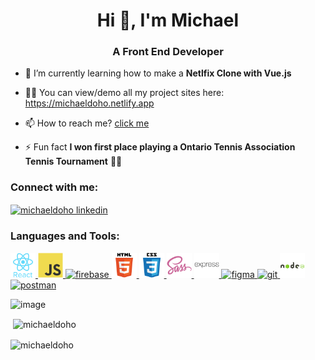<h1 align="center">Hi 👋, I'm Michael</h1>
<h3 align="center">A Front End Developer</h3>

- 🌱 I’m currently learning how to make a **Netlfix Clone with Vue.js**

- 👨‍💻 You can view/demo all my project sites here: <a href="https://michaeldoho.netlify.app/" target="_blank" rel="noreferrer" >https://michaeldoho.netlify.app</a>

- 📫 How to reach me? <a href="mailto:michaeldoho@hotmail.com">click me</a>

- ⚡ Fun fact **I won first place playing a Ontario Tennis Association Tennis Tournament** 🏅🎾

<h3 align="left">Connect with me:</h3>
<p align="left">
<a href="linkedin.com/in/michaeldoho" target="blank"><img align="center" 
src="https://raw.githubusercontent.com/rahuldkjain/github-profile-readme-generator/master/src/images/icons/Social/linked-in-alt.svg" 
alt="michaeldoho linkedin" height="30" width="40" /></a>
</p>

<h3 align="left">Languages and Tools:</h3>
<p align="left"> <a href="https://reactjs.org/" target="_blank" rel="noreferrer"> 
 <img src="https://raw.githubusercontent.com/devicons/devicon/master/icons/react/react-original-wordmark.svg" alt="react" width="40" 
 height="40"/> </a>
 <a href="https://developer.mozilla.org/en-US/docs/Web/JavaScript" target="_blank" rel="noreferrer"> 
<img src="https://raw.githubusercontent.com/devicons/devicon/master/icons/javascript/javascript-original.svg" alt="javascript" 
width="40" height="40"/> </a>
  <a href="https://firebase.google.com/" target="_blank" rel="noreferrer"> 
 <img src="https://cdn.jsdelivr.net/gh/devicons/devicon/icons/firebase/firebase-plain-wordmark.svg" alt="firebase" 
 width="40" height="40"/> </a> 
 <a href="https://www.w3.org/html/" target="_blank" rel="noreferrer"> 
<img src="https://raw.githubusercontent.com/devicons/devicon/master/icons/html5/html5-original-wordmark.svg" alt="html5" width="40" 
height="40"/> </a>
 <a href="https://www.w3schools.com/css/" target="_blank" rel="noreferrer"> 
<img src="https://raw.githubusercontent.com/devicons/devicon/master/icons/css3/css3-original-wordmark.svg" 
alt="css3" width="40" height="40"/> </a> 
  <a href="https://sass-lang.com" target="_blank" rel="noreferrer"> 
 <img src="https://raw.githubusercontent.com/devicons/devicon/master/icons/sass/sass-original.svg" 
 alt="sass" width="40" height="40"/> </a>
<a href="https://expressjs.com" target="_blank" rel="noreferrer">
<img src="https://raw.githubusercontent.com/devicons/devicon/master/icons/express/express-original-wordmark.svg" 
alt="express" width="40" height="40"/> </a> 
<a href="https://www.figma.com/" target="_blank" rel="noreferrer"> 
<img src="https://www.vectorlogo.zone/logos/figma/figma-icon.svg" alt="figma" width="40" height="40"/> </a>
<a href="https://git-scm.com/" target="_blank" rel="noreferrer"> <img src="https://www.vectorlogo.zone/logos/git-scm/git-scm-icon.svg" 
alt="git" width="40" height="40"/> </a>
<a href="https://nodejs.org" target="_blank" rel="noreferrer"> 
 <img src="https://raw.githubusercontent.com/devicons/devicon/master/icons/nodejs/nodejs-original-wordmark.svg" alt="nodejs" 
 width="40" height="40"/> </a> 
 <a href="https://postman.com" target="_blank" rel="noreferrer"> 
 <img src="https://www.vectorlogo.zone/logos/getpostman/getpostman-icon.svg" alt="postman" width="40" height="40"/> </a> 
 </p>

![image](https://github-readme-stats.vercel.app/api/top-langs/?username=Mike2081&layout=compact&langs_count=8&hide_border=true&title_color=000000&icon_color=000000&text_color=000000&bg_color=ffffff)

<p>&nbsp;<img align="center" src="https://github-readme-stats.vercel.app/api?username=Mike2081&show_icons=true&locale=en" alt="michaeldoho" /></p>

<p><img align="center" src="https://github-readme-streak-stats.herokuapp.com/?user=Mike2081&" alt="michaeldoho" /></p>
